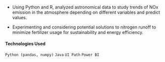 - Using Python and R, analyzed astronomical data to study trends of NOx emission in the atmosphere depending on different variables and predict values.

- Experimenting and considering potential solutions to nitrogen runoff to minimize fertilizer usage for sustainability and energy efficiency.

#### Technologies Used
`Python (pandas, numpy)` `Java` `UI Path` `Power BI`